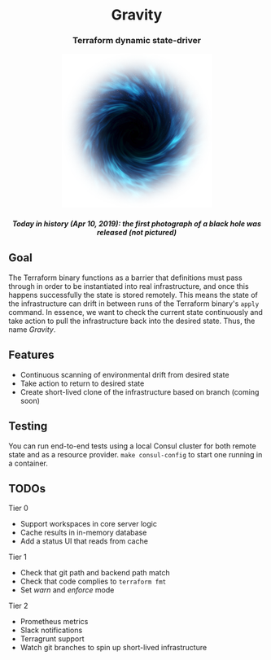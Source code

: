 <h1 align="center" style="border-bottom: none;">Gravity</h1>
<h3 align="center">Terraform dynamic state-driver</h3>

<p align="center">
  <img src="./assets/blackhole.png"/>
  <h5 align="center">Today in history (Apr 10, 2019): the first photograph of a black hole was released (not pictured)</h5>
</p>

## Goal

The Terraform binary functions as a barrier that definitions must pass through
in order to be instantiated into real infrastructure, and once this happens
successfully the state is stored remotely. This means the state of the
infrastructure can drift in between runs of the Terraform binary's `apply`
command. In essence, we want to check the current state continuously and take
action to pull the infrastructure back into the desired state. Thus, the name
_Gravity_.

## Features

- Continuous scanning of environmental drift from desired state
- Take action to return to desired state
- Create short-lived clone of the infrastructure based on branch (coming soon)

## Testing

You can run end-to-end tests using a local Consul cluster for both remote state and as a resource provider. `make consul-config` to start one running in a container.

## TODOs

Tier 0
- Support workspaces in core server logic
- Cache results in in-memory database
- Add a status UI that reads from cache

Tier 1
- Check that git path and backend path match
- Check that code complies to `terraform fmt`
- Set _warn_ and _enforce_ mode

Tier 2
- Prometheus metrics
- Slack notifications
- Terragrunt support
- Watch git branches to spin up short-lived infrastructure
